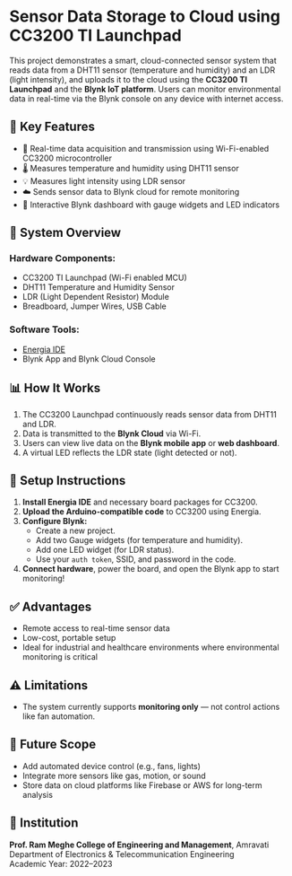 # Sensor Data Storage to Cloud using CC3200 TI Launchpad

This project demonstrates a smart, cloud-connected sensor system that reads data from a DHT11 sensor (temperature and humidity) and an LDR (light intensity), and uploads it to the cloud using the **CC3200 TI Launchpad** and the **Blynk IoT platform**. Users can monitor environmental data in real-time via the Blynk console on any device with internet access.

## 🔧 Key Features

- 📶 Real-time data acquisition and transmission using Wi-Fi-enabled CC3200 microcontroller
- 🌡️ Measures temperature and humidity using DHT11 sensor
- 💡 Measures light intensity using LDR sensor
- ☁️ Sends sensor data to Blynk cloud for remote monitoring
- 📱 Interactive Blynk dashboard with gauge widgets and LED indicators

## 📐 System Overview

### Hardware Components:
- CC3200 TI Launchpad (Wi-Fi enabled MCU)
- DHT11 Temperature and Humidity Sensor
- LDR (Light Dependent Resistor) Module
- Breadboard, Jumper Wires, USB Cable

### Software Tools:
- [Energia IDE](http://energia.nu/)
- Blynk App and Blynk Cloud Console

## 📊 How It Works

1. The CC3200 Launchpad continuously reads sensor data from DHT11 and LDR.
2. Data is transmitted to the **Blynk Cloud** via Wi-Fi.
3. Users can view live data on the **Blynk mobile app** or **web dashboard**.
4. A virtual LED reflects the LDR state (light detected or not).

## 🚀 Setup Instructions

1. **Install Energia IDE** and necessary board packages for CC3200.
2. **Upload the Arduino-compatible code** to CC3200 using Energia.
3. **Configure Blynk:**
   - Create a new project.
   - Add two Gauge widgets (for temperature and humidity).
   - Add one LED widget (for LDR status).
   - Use your `auth token`, SSID, and password in the code.
4. **Connect hardware**, power the board, and open the Blynk app to start monitoring!

## ✅ Advantages

- Remote access to real-time sensor data
- Low-cost, portable setup
- Ideal for industrial and healthcare environments where environmental monitoring is critical

## ⚠️ Limitations

- The system currently supports **monitoring only** — not control actions like fan automation.

## 🔮 Future Scope

- Add automated device control (e.g., fans, lights)
- Integrate more sensors like gas, motion, or sound
- Store data on cloud platforms like Firebase or AWS for long-term analysis

## 🏫 Institution

**Prof. Ram Meghe College of Engineering and Management**, Amravati  
Department of Electronics & Telecommunication Engineering  
Academic Year: 2022–2023
